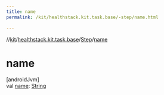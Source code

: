 ```yaml
---
title: name
permalink: /kit/healthstack.kit.task.base/-step/name.html

---
```

//[kit](/kit.html)/[healthstack.kit.task.base](../index.html)/[Step](index.html)/[name](name.html)



# name



[androidJvm]\
val [name](name.html): [String](https://kotlinlang.org/api/latest/jvm/stdlib/kotlin/-string/index.html)




